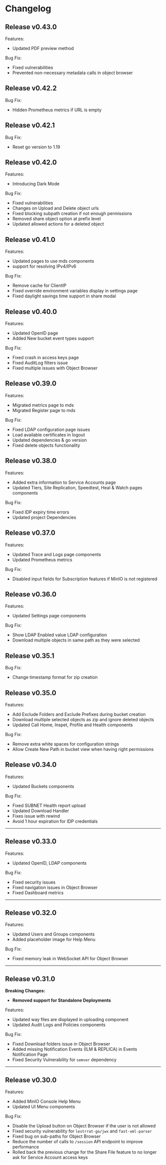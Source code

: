 <!-- @format -->

# Changelog

## Release v0.43.0

Features:

- Updated PDF preview method

Bug Fix:

- Fixed vulnerabilities
- Prevented non-necessary metadata calls in object browser

## Release v0.42.2

Bug Fix:

- Hidden Prometheus metrics if URL is empty

## Release v0.42.1

Bug Fix:

- Reset go version to 1.19

## Release v0.42.0

Features:

- Introducing Dark Mode

Bug Fix:

- Fixed vulnerabilities
- Changes on Upload and Delete object urls
- Fixed blocking subpath creation if not enough permissions
- Removed share object option at prefix level
- Updated allowed actions for a deleted object

## Release v0.41.0

Features:

- Updated pages to use mds components
- support for resolving IPv4/IPv6

Bug Fix:

- Remove cache for ClientIP
- Fixed override environment variables display in settings page
- Fixed daylight savings time support in share modal

## Release v0.40.0

Features:

- Updated OpenID page
- Added New bucket event types support

Bug Fix:

- Fixed crash in access keys page
- Fixed AuditLog filters issue
- Fixed multiple issues with Object Browser

## Release v0.39.0

Features:

- Migrated metrics page to mds
- Migrated Register page to mds

Bug Fix:

- Fixed LDAP configuration page issues
- Load available certificates in logout
- Updated dependencies & go version
- Fixed delete objects functionality

## Release v0.38.0

Features:

- Added extra information to Service Accounts page
- Updated Tiers, Site Replication, Speedtest, Heal & Watch pages components

Bug Fix:

- Fixed IDP expiry time errors
- Updated project Dependencies

## Release v0.37.0

Features:

- Updated Trace and Logs page components
- Updated Prometheus metrics

Bug Fix:

- Disabled input fields for Subscription features if MinIO is not registered

## Release v0.36.0

Features:

- Updated Settings page components

Bug Fix:

- Show LDAP Enabled value LDAP configuration
- Download multiple objects in same path as they were selected

## Release v0.35.1

Bug Fix:

- Change timestamp format for zip creation

## Release v0.35.0

Features:

- Add Exclude Folders and Exclude Prefixes during bucket creation
- Download multiple selected objects as zip and ignore deleted objects
- Updated Call Home, Inspet, Profile and Health components

Bug Fix:

- Remove extra white spaces for configuration strings
- Allow Create New Path in bucket view when having right permissions

## Release v0.34.0

Features:

- Updated Buckets components

Bug Fix:

- Fixed SUBNET Health report upload
- Updated Download Handler
- Fixes issue with rewind
- Avoid 1 hour expiration for IDP credentials

---

## Release v0.33.0

Features:

- Updated OpenID, LDAP components

Bug Fix:

- Fixed security issues
- Fixed navigation issues in Object Browser
- Fixed Dashboard metrics

---

## Release v0.32.0

Features:

- Updated Users and Groups components
- Added placeholder image for Help Menu

Bug Fix:

- Fixed memory leak in WebSocket API for Object Browser

---

## Release v0.31.0

**Breaking Changes:**

- **Removed support for Standalone Deployments**

Features:

- Updated way files are displayed in uploading component
- Updated Audit Logs and Policies components

Bug Fix:

- Fixed Download folders issue in Object Browser
- Added missing Notification Events (ILM & REPLICA) in Events Notification Page
- Fixed Security Vulnerability for `semver` dependency

---

## Release v0.30.0

Features:

- Added MinIO Console Help Menu
- Updated UI Menu components

Bug Fix:

- Disable the Upload button on Object Browser if the user is not allowed
- Fixed security vulnerability for `lestrrat-go/jwx` and `fast-xml-parser`
- Fixed bug on sub-paths for Object Browser
- Reduce the number of calls to `/session` API endpoint to improve performance
- Rolled back the previous change for the Share File feature to no longer ask for Service Account access keys
